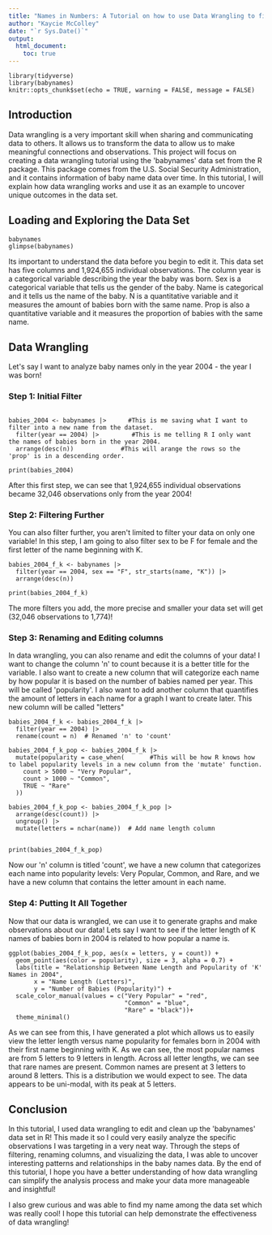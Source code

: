 ```yaml
---
title: "Names in Numbers: A Tutorial on how to use Data Wrangling to find Trends"
author: "Kaycie McColley"
date: "`r Sys.Date()`"
output: 
  html_document:
    toc: true  
---
```


```{r setup, include=FALSE}
library(tidyverse)
library(babynames)
knitr::opts_chunk$set(echo = TRUE, warning = FALSE, message = FALSE)
```

## Introduction

Data wrangling is a very important skill when sharing and communicating data to others. It allows us to transform the data to allow us to make meaningful connections and observations. This project will focus on creating a data wrangling tutorial using the 'babynames' data set from the R package. This package comes from the U.S. Social Security Administration, and it contains information of baby name data over time. In this tutorial, I will explain how data wrangling works and use it as an example to uncover unique outcomes in the data set.

## Loading and Exploring the Data Set

```{r}
babynames
glimpse(babynames)
```

Its important to understand the data before you begin to edit it. This data set has five columns and 1,924,655 individual observations. The column year is a categorical variable describing the year the baby was born. Sex is a categorical variable that tells us the gender of the baby. Name is categorical and it tells us the name of the baby. N is a quantitative variable and it measures the amount of babies born with the same name. Prop is also a quantitative variable and it measures the proportion of babies with the same name.

## Data Wrangling

Let's say I want to analyze baby names only in the year 2004 - the year I was born!

### Step 1: Initial Filter

```{r}

babies_2004 <- babynames |>      #This is me saving what I want to filter into a new name from the dataset.  
  filter(year == 2004) |>         #This is me telling R I only want the names of babies born in the year 2004.       
  arrange(desc(n))             #This will arange the rows so the 'prop' is in a descending order.

print(babies_2004)
```

After this first step, we can see that 1,924,655 individual observations became 32,046 observations only from the year 2004!

### Step 2: Filtering Further

You can also filter further, you aren't limited to filter your data on only one variable! In this step, I am going to also filter sex to be F for female and the first letter of the name beginning with K.

```{r}
babies_2004_f_k <- babynames |>     
  filter(year == 2004, sex == "F", str_starts(name, "K")) |>         
  arrange(desc(n))

print(babies_2004_f_k)
```

The more filters you add, the more precise and smaller your data set will get (32,046 observations to 1,774)!

### Step 3: Renaming and Editing columns

In data wrangling, you can also rename and edit the columns of your data! I want to change the column 'n' to count because it is a better title for the variable. I also want to create a new column that will categorize each name by how popular it is based on the number of babies named per year. This will be called 'popularity'. I also want to add another column that quantifies the amount of letters in each name for a graph I want to create later. This new column will be called "letters"

```{r}
babies_2004_f_k <- babies_2004_f_k |>     
  filter(year == 2004) |>         
  rename(count = n)  # Renamed 'n' to 'count'

babies_2004_f_k_pop <- babies_2004_f_k |> 
  mutate(popularity = case_when(       #This will be how R knows how to label popularity levels in a new column from the 'mutate' function.
    count > 5000 ~ "Very Popular",
    count > 1000 ~ "Common",
    TRUE ~ "Rare"
  ))

babies_2004_f_k_pop <- babies_2004_f_k_pop |>
  arrange(desc(count)) |>  
  ungroup() |>  
  mutate(letters = nchar(name))  # Add name length column


print(babies_2004_f_k_pop)
```

Now our 'n' column is titled 'count', we have a new column that categorizes each name into popularity levels: Very Popular, Common, and Rare, and we have a new column that contains the letter amount in each name.

### Step 4: Putting It All Together

Now that our data is wrangled, we can use it to generate graphs and make observations about our data! Lets say I want to see if the letter length of K names of babies born in 2004 is related to how popular a name is.

```{r}
ggplot(babies_2004_f_k_pop, aes(x = letters, y = count)) + 
  geom_point(aes(color = popularity), size = 3, alpha = 0.7) + 
  labs(title = "Relationship Between Name Length and Popularity of 'K' Names in 2004", 
       x = "Name Length (Letters)", 
       y = "Number of Babies (Popularity)") +
  scale_color_manual(values = c("Very Popular" = "red", 
                                "Common" = "blue", 
                                "Rare" = "black"))+
  theme_minimal()
```

As we can see from this, I have generated a plot which allows us to easily view the letter length versus name popularity for females born in 2004 with their first name beginning with K. As we can see, the most popular names are from 5 letters to 9 letters in length. Across all letter lengths, we can see that rare names are present. Common names are present at 3 letters to around 8 letters. This is a distribution we would expect to see. The data appears to be uni-modal, with its peak at 5 letters.

## Conclusion

In this tutorial, I used data wrangling to edit and clean up the 'babynames' data set in R! This made it so I could very easily analyze the specific observations I was targeting in a very neat way. Through the steps of filtering, renaming columns, and visualizing the data, I was able to uncover interesting patterns and relationships in the baby names data. By the end of this tutorial, I hope you have a better understanding of how data wrangling can simplify the analysis process and make your data more manageable and insightful!

I also grew curious and was able to find my name among the data set which was really cool! I hope this tutorial can help demonstrate the effectiveness of data wrangling!
